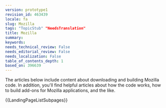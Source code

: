 ```yaml
---
version: prototype1
revision_id: 463439
locale: fa
slug: Mozilla
tags: "TopicStub" "NeedsTranslation"
title: Mozilla
summary: 
keywords: 
needs_technical_review: False
needs_editorial_review: False
needs_localization: False
table_of_contents_depth: 1
based_on: 396639
---
```

<p>The articles below include content about downloading and building Mozilla code. In addition, you'll find helpful articles about how the code works, how to build add-ons for Mozilla applications, and the like.</p>
<p>{{LandingPageListSubpages}}</p>

